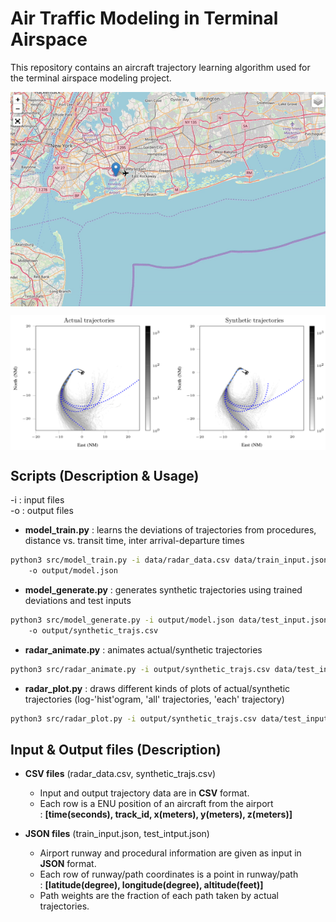 # Air Traffic Modeling in Terminal Airspace

This repository contains an aircraft trajectory learning algorithm used for the terminal airspace modeling project.

<p align="center">
<img src="data/demo_0.gif" width="700" align=middle>  
</p>


<p align="center">
<img src="data/demo_2.png" width="850" align=middle>  
</p>


## Scripts (Description & Usage)
-i : input files  
-o : output files


* **model_train.py** : learns the deviations of trajectories from procedures, distance vs. transit time, inter arrival-departure times
```bash
python3 src/model_train.py -i data/radar_data.csv data/train_input.json 
    -o output/model.json
```

* **model_generate.py** : generates synthetic trajectories using trained deviations and test inputs
```bash
python3 src/model_generate.py -i output/model.json data/test_input.json 
    -o output/synthetic_trajs.csv
```

* **radar_animate.py** : animates actual/synthetic trajectories 
```bash
python3 src/radar_animate.py -i output/synthetic_trajs.csv data/test_input.json output/animation.html
```

* **radar_plot.py** : draws different kinds of plots of actual/synthetic trajectories (log-'hist'ogram, 'all' trajectories, 'each' trajectory)
```bash
python3 src/radar_plot.py -i output/synthetic_trajs.csv data/test_input.json hist
```


## Input & Output files (Description)

* **CSV files** (radar_data.csv, synthetic_trajs.csv)
  - Input and output trajectory data are in **CSV** format.
  - Each row is a ENU position of an aircraft from the airport  
    : **[time(seconds), track_id, x(meters), y(meters), z(meters)]**
  

* **JSON files** (train_input.json, test_intput.json)
  - Airport runway and procedural information are given as input in **JSON** format.
  - Each row of runway/path coordinates is a point in runway/path  
    : **[latitude(degree), longitude(degree), altitude(feet)]**
  - Path weights are the fraction of each path taken by actual trajectories. 




